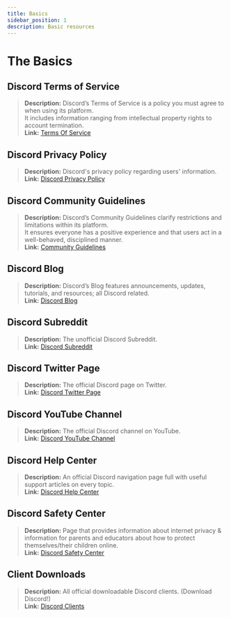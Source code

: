 ```yaml
---
title: Basics
sidebar_position: 1
description: Basic resources
---
```


# The Basics

## **Discord Terms of Service**

> **Description:** Discord’s Terms of Service is a policy you must agree to when using its platform.   <br/>
It includes information ranging from intellectual property rights to account termination.   <br/>
**Link:** [Terms Of Service](https://dis.gd/terms)

## **Discord Privacy Policy**

> **Description:** Discord's privacy policy regarding users' information.  <br/>
**Link:** [Discord Privacy Policy](https://discord.com/privacy)

## **Discord Community Guidelines**

> **Description:** Discord’s Community Guidelines clarify restrictions and limitations within its platform.   <br/>
It ensures everyone has a positive experience and that users act in a well-behaved, disciplined manner.   <br/>
**Link:** [Community Guidelines](https://dis.gd/guidelines)

## **Discord Blog**

> **Description:** Discord’s Blog features announcements, updates, tutorials, and resources; all Discord related.   <br/>
**Link:** [Discord Blog](https://discord.com/blog)

## **Discord Subreddit**

> **Description:** The unofficial Discord Subreddit.   <br/>
**Link:** [Discord Subreddit](https://www.reddit.com/r/discordapp/)

## **Discord Twitter Page**

> **Description:** The official Discord page on Twitter.   <br/>
**Link:** [Discord Twitter Page](https://twitter.com/discord)

## **Discord YouTube Channel**

> **Description:** The official Discord channel on YouTube.   <br/>
**Link:** [Discord YouTube Channel](https://www.youtube.com/c/discord)

## **Discord Help Center**

> **Description:** An official Discord navigation page full with useful support articles on every topic.   <br/>
**Link:** [Discord Help Center](https://support.discord.com)

## **Discord Safety Center**

> **Description:** Page that provides information about internet privacy & information for parents and educators about how to protect themselves/their children online.  <br/>
**Link:** [Discord Safety Center](https://discord.com/safety)

## **Client Downloads**

> **Description:** All official downloadable Discord clients. (Download Discord!)   <br/>
**Link:** [Discord Clients](https://discord.com/download)
